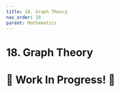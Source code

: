 ```yaml
---
title: 18. Graph Theory
nav_order: 18
parent: Mathematics
---
```

# 18. Graph Theory

# 🚧 Work In Progress! 🚧